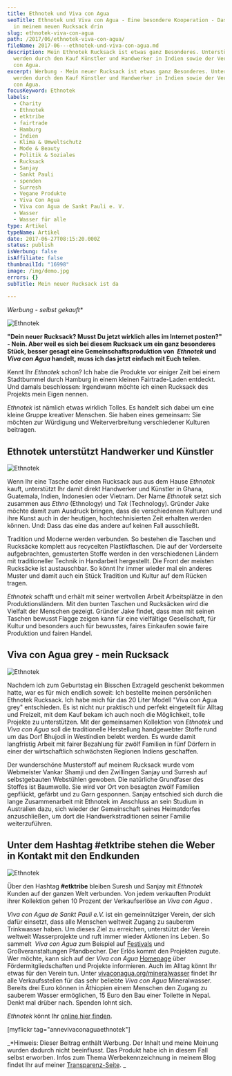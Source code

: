 ```yaml
---
title: Ethnotek und Viva con Agua
seoTitle: Ethnotek und Viva con Agua - Eine besondere Kooperation - Das steckt
  in meinem neuen Rucksack drin
slug: ethnotek-viva-con-agua
path: /2017/06/ethnotek-viva-con-agua/
fileName: 2017-06---ethnotek-und-viva-con-agua.md
description: Mein Ethnotek Rucksack ist etwas ganz Besonderes. Unterstützt
  werden durch den Kauf Künstler und Handwerker in Indien sowie der Verein Viva
  con Agua.
excerpt: Werbung - Mein neuer Rucksack ist etwas ganz Besonderes. Unterstützt
  werden durch den Kauf Künstler und Handwerker in Indien sowie der Verein Viva
  con Agua.
focusKeyword: Ethnotek
labels:
  - Charity
  - Ethnotek
  - etktribe
  - fairtrade
  - Hamburg
  - Indien
  - Klima & Umweltschutz
  - Mode & Beauty
  - Politik & Soziales
  - Rucksack
  - Sanjay
  - Sankt Pauli
  - spenden
  - Surresh
  - Vegane Produkte
  - Viva Con Agua
  - Viva con Agua de Sankt Pauli e. V.
  - Wasser
  - Wasser für alle
type: Artikel
typeName: Artikel
date: 2017-06-27T08:15:20.000Z
status: publish
isWerbung: false
isAffiliate: false
thumbnailId: "16998"
image: /img/demo.jpg
errors: {}
subTitle: Mein neuer Rucksack ist da
  
---
```


_Werbung - selbst gekauft\*_

![Ethnotek](http://cardamonchai.com/wp-content/uploads/2017/06/35375058272_c8fd42b964_k-640x960.jpg)

**"Dein neuer Rucksack? Musst Du jetzt wirklich alles im Internet posten?" -
Nein. Aber weil es sich bei diesem Rucksack um ein ganz besonderes Stück, besser
gesagt eine Gemeinschaftsproduktion von  _Ethnotek_ und  _Viva con Agua_
handelt, muss ich das jetzt einfach mit Euch teilen.**

Kennt Ihr _Ethnotek_ schon? Ich habe die Produkte vor einiger Zeit bei einem
Stadtbummel durch Hamburg in einem kleinen Fairtrade-Laden entdeckt. Und damals
beschlossen: Irgendwann möchte ich einen Rucksack des Projekts mein Eigen
nennen.

_Ethnotek_ ist nämlich etwas wirklich Tolles. Es handelt sich dabei um eine
kleine Gruppe kreativer Menschen. Sie haben eines gemeinsam: Sie möchten zur
Würdigung und Weiterverbreitung verschiedener Kulturen beitragen.

## Ethnotek unterstützt Handwerker und Künstler

![Ethnotek](http://cardamonchai.com/wp-content/uploads/2017/06/34733219753_20abdd994d_k-640x960.jpg)

Wenn Ihr eine Tasche oder einen Rucksack aus aus dem Hause _Ethnotek_ kauft,
unterstützt Ihr damit direkt Handwerker und Künstler in Ghana, Guatemala,
Indien, Indonesien oder Vietnam. Der Name _Ethnotek_ setzt sich zusammen aus
_Ethno_ (Ethnology) und _Tek_ (Technology). Gründer Jake möchte damit zum
Ausdruck bringen, dass die verschiedenen Kulturen und ihre Kunst auch in der
heutigen, hochtechnisierten Zeit erhalten werden können. Und: Dass das eine das
andere auf keinen Fall ausschließt.

Tradition und Moderne werden verbunden. So bestehen die Taschen und Rucksäcke
komplett aus recycelten Plastikflaschen. Die auf der Vorderseite aufgebrachten,
gemusterten Stoffe werden in den verschiedenen Ländern mit traditioneller
Technik in Handarbeit hergestellt. Die Front der meisten Rucksäcke ist
austauschbar. So könnt Ihr immer wieder mal ein anderes Muster und damit auch
ein Stück Tradition und Kultur auf dem Rücken tragen.

_Ethnotek_ schafft und erhält mit seiner wertvollen Arbeit Arbeitsplätze in den
Produktionsländern. Mit den bunten Taschen und Rucksäcken wird die Vielfalt der
Menschen gezeigt. Gründer Jake findet, dass man mit seinen Taschen bewusst
Flagge zeigen kann für eine vielfältige Gesellschaft, für Kultur und besonders
auch für bewusstes, faires Einkaufen sowie faire Produktion und fairen Handel.

## Viva con Agua grey - mein Rucksack

![Ethnotek](http://cardamonchai.com/wp-content/uploads/2017/06/34701106804_d43fad1a24_k-640x960.jpg)

Nachdem ich zum Geburtstag ein Bisschen Extrageld geschenkt bekommen hatte, war
es für mich endlich soweit: Ich bestellte meinen persönlichen Ethnotek Rucksack.
Ich habe mich für das 20 Liter Modell "Viva con Agua grey" entschieden. Es ist
nicht nur praktisch und perfekt eingeteilt für Alltag und Freizeit, mit dem Kauf
bekam ich auch noch die Möglichkeit, tolle Projekte zu unterstützen. Mit der
gemeinsamen Kollektion von _Ethnotek_ und _Viva con Agua_ soll die traditionelle
Herstellung handgewebter Stoffe rund um das Dorf Bhujodi in Westindien belebt
werden. Es wurde damit langfristig Arbeit mit fairer Bezahlung für zwölf
Familien in fünf Dörfern in einer der wirtschaftlich schwächsten Regionen
Indiens geschaffen.

Der wunderschöne Musterstoff auf meinem Rucksack wurde vom Webmeister Vankar
Shamji und den Zwillingen Sanjay und Surresh auf selbstgebauten Webstühlen
gewoben. Die natürliche Grundfaser des Stoffes ist Baumwolle. Sie wird vor Ort
von besagten zwölf Familien gepflückt, gefärbt und zu Garn gesponnen. Sanjay
entschied sich durch die lange Zusammenarbeit mit Ethnotek im Anschluss an sein
Studium in Australien dazu, sich wieder der Gemeinschaft seines Heimatdorfes
anzuschließen, um dort die Handwerkstraditionen seiner Familie weiterzuführen.

## Unter dem Hashtag #etktribe stehen die Weber in Kontakt mit den Endkunden

![Ethnotek](http://cardamonchai.com/wp-content/uploads/2017/06/34701105364_50238d3615_k-640x960.jpg)

Über den Hashtag **#etktribe** bleiben Suresh und Sanjay mit _Ethnotek_ Kunden
auf der ganzen Welt verbunden. Von jedem verkauften Produkt ihrer Kollektion
gehen 10 Prozent der Verkaufserlöse an _Viva con Agua_ .

_Viva con Agua de Sankt Pauli e.V._ ist ein gemeinnütziger Verein, der sich
dafür einsetzt, dass alle Menschen weltweit Zugang zu sauberem Trinkwasser
haben. Um dieses Ziel zu erreichen, unterstützt der Verein weltweit
Wasserprojekte und ruft immer wieder Aktionen ins Leben. So sammelt  _Viva con
Agua_ zum Beispiel auf [Festivals](/category/musik/festivals/) und
Großveranstaltungen Pfandbecher. Der Erlös kommt den Projekten zugute. Wer
möchte, kann sich auf der _Viva con Agua_
[Homepage](http://www.vivaconagua.org/) über Fördermitgliedschaften und Projekte
informieren. Auch im Alltag könnt Ihr etwas für den Verein tun. Unter
[vivaconagua.org/mineralwasser](http://vivaconagua.org/mineralwasser) findet Ihr
alle Verkaufsstellen für das sehr beliebte _Viva con Agua_ Mineralwasser.
Bereits drei Euro können in Äthiopien einem Menschen den Zugang zu sauberem
Wasser ermöglichen, 15 Euro den Bau einer Toilette in Nepal. Denkt mal drüber
nach. Spenden lohnt sich.

_Ethnotek_ könnt Ihr [online hier finden](https://www.ethnotek.de/).

[myflickr tag="annevivaconaguaethnotek"]

_\*Hinweis: Dieser Beitrag enthält Werbung. Der Inhalt und meine Meinung wurden
dadurch nicht beeinflusst. Das Produkt habe ich in diesem Fall selbst erworben.
Infos zum Thema Werbekennzeichnung in meinem Blog findet Ihr auf meiner
[Transparenz-Seite](/werbung/). _

  